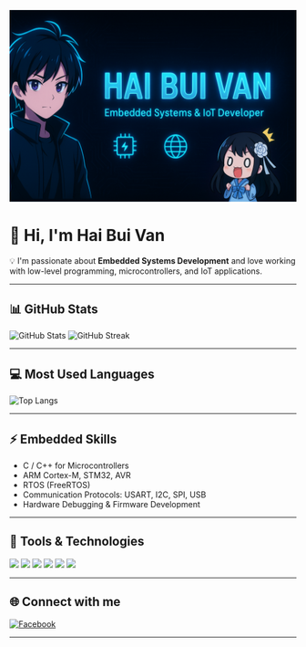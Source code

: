 <!-- Banner -->
![Banner](./banner.png)


# 👋 Hi, I'm Hai Bui Van

💡 I'm passionate about **Embedded Systems Development** and love working with low-level programming, microcontrollers, and IoT applications.  

---

## 📊 GitHub Stats
![GitHub Stats](https://github-readme-stats.vercel.app/api?username=haihbv&show_icons=true&theme=radical)
![GitHub Streak](https://streak-stats.demolab.com?user=haihbv&theme=radical&hide_border=true)

---

## 💻 Most Used Languages
![Top Langs](https://github-readme-stats.vercel.app/api/top-langs/?username=haihbv&layout=compact&theme=radical)

---

## ⚡ Embedded Skills
- C / C++ for Microcontrollers  
- ARM Cortex-M, STM32, AVR  
- RTOS (FreeRTOS)  
- Communication Protocols: USART, I2C, SPI, USB  
- Hardware Debugging & Firmware Development  

---

## 🔧 Tools & Technologies

<img src="https://img.shields.io/badge/C-00599C?style=for-the-badge&logo=c&logoColor=white"/>
<img src="https://img.shields.io/badge/C++-00599C?style=for-the-badge&logo=cplusplus&logoColor=white"/>
<img src="https://img.shields.io/badge/Arduino-00979D?style=for-the-badge&logo=arduino&logoColor=white"/>
<img src="https://img.shields.io/badge/STM32-03234B?style=for-the-badge&logo=stmicroelectronics&logoColor=white"/>
<img src="https://img.shields.io/badge/ARM-0091BD?style=for-the-badge&logo=arm&logoColor=white"/>
<img src="https://img.shields.io/badge/FreeRTOS-00C7B7?style=for-the-badge&logo=freertos&logoColor=white"/>

---

## 🌐 Connect with me
[![Facebook](https://img.shields.io/badge/Facebook-1877F2?style=for-the-badge&logo=facebook&logoColor=fff)](https://www.facebook.com/haibui05)

---
